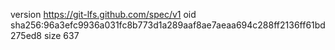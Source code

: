 version https://git-lfs.github.com/spec/v1
oid sha256:96a3efc9936a031fc8b773d1a289aaf8ae7aeaa694c288ff2136ff61bd275ed8
size 637
